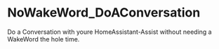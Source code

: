 # NoWakeWord_DoAConversation
Do a Conversation with youre HomeAssistant-Assist without needing a WakeWord the hole time.
